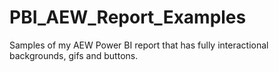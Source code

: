 # PBI_AEW_Report_Examples
Samples of my AEW Power BI report that has fully interactional backgrounds, gifs and buttons.
